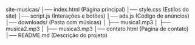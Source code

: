 site-musicas/
│── index.html        (Página principal)
│── style.css         (Estilos do site)
│── script.js         (Interações e botões)
│── ads.js            (Código de anúncios)
│── downloads/        (Pasta com músicas)
│   ├── musica1.mp3
│   ├── musica2.mp3
│   ├── musica3.mp3
│── contato.html      (Página de contato)
│── README.md         (Descrição do projeto)
